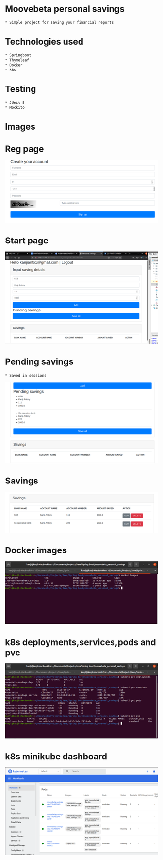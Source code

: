 # Moovebeta personal savings

    * Simple project for saving your financial reports
    
  # Technologies used
  
    * Springboot
    * Thymeleaf
    * Docker
    * k8s
    
   # Testing
    * JUnit 5
    * Mockito
    
# Images
# Reg page
![registration_page]    

# Start page
![start_page]

# Pending savings
    * Saved in sessions
![pending_savings]

# Savings
![savings]

# Docker images
![docker_images]

# k8s deployments,services,pods and pvc
![k8s]

# k8s minikube dashboard
![k8s_dash]
 

[registration_page]: img/registration_page.png "Registration page"
[start_page]: img/first_page.png "Start page"
[pending_savings]: img/pending_savings.png "Pending savings"
[savings]: img/savings.png "Savings"
[docker_images]: img/docker.png "Docker images"
[k8s]: img/k8s.png "k8s deployments,services,pods and pvc"
[k8s_dash]: img/kube_pods.png "k8s minikube dashboard"